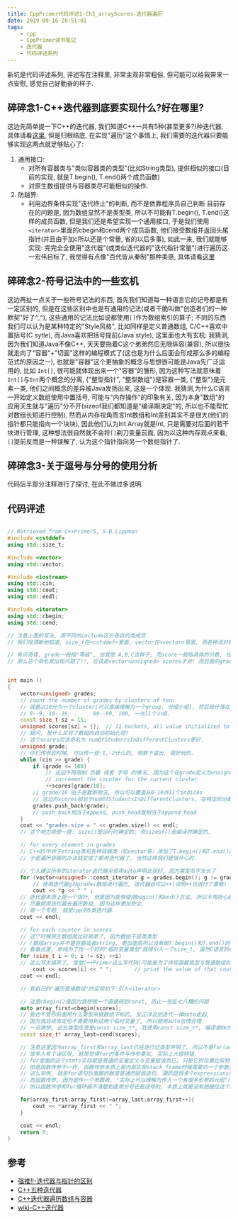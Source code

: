 ```yaml
---
title: CppPrimer代码评述1-Ch3_arrayScores-迭代器遍历
date: 2019-09-16 20:51:01
tags:
    - cpp
    - CppPrimer读书笔记
    - 迭代器
    - 代码评述系列
---
```

新坑是代码评述系列, 评述写在注释里, 非常主观非常粗俗, 但可能可以给我带来一点安慰, 感觉自己好勤奋的样子.

## 碎碎念1-C++迭代器到底要实现什么?好在哪里?
这边先简单提一下C++的迭代器, 我们知道C++一共有5种(甚至更多?)种迭代器, 具体请看[这里](https://blog.csdn.net/sim_szm/article/details/8980879), 但是归根结底, 在实现"遍历"这个事情上, 我们需要的迭代器只要能够实现这两点就足够贴心了:
1. 通用接口: 
    - 对所有容器类与"类似容器类的类型"(比如String类型), 提供相似的接口(目前的实现, 就是T.begin(), T.end()两个成员函数)
    - 对原生数组提供与容器类尽可能相似的操作.
2. 防越界: 
    - 利用边界条件实现"迭代终止"的判断, 而不是依靠程序员自己判断
目前存在的问题是, 因为数组显然不是类型类, 所以不可能有T.begin(), T.end()这样的成员函数, 但是我们还是希望实现一个通用接口, 于是我们使用`<iterator>`里面的cbegin和cend两个成员函数, 他们接受数组并返回头尾指针(并且由于加c所以还是个常量, 省的以后多事), 如此一来, 我们就能够实现: 完完全全使用"迭代器"(或类似迭代器的"迭代指针常量")进行遍历这一宏伟目标了, 我觉得有点像"百代皆从秦制"那种美感, 具体请看[这里](https://blog.csdn.net/qq_37653144/article/details/78552479)

## 碎碎念2-符号记法中的一些玄机
这边再扯一点关于一些符号记法的东西, 首先我们知道每一种语言它的记号都是有一定区别的, 但是在这些区别中也是有通用的记法(或者干脆叫做"创造者们的一种默契"好了^_^), 这些通用的记法比如说都使用`[]`作为数组索引的算子; 不同的东西我们可以认为是某种特定的"Style风格", 比如同样是定义普通数组, C/C++喜欢中置括号(C sytle), 而Java喜欢把括号提前(Java style), 这里面也大有玄机: 
我猜测, 因为我们知道Java不像C++, 天天要拖着C这个弟弟然后无限纵容(兼容), 所以很快就走向了"容器"+"切面"这样的编程模式了(这也是为什么后面会形成那么多的编程范式的原因之一), 也就是"容器"这个更抽象的概念与思想很可能是Java先广泛运用的, 比如 `Int[]`, 很可能就体现出来一个"容器"的雏形, 因为这种写法就意味着`Int[]`与`Int`两个概念的分离, {"整型指针", "整型数组"}是容器一类, {"整型"}是元素一类, 他们之间概念的差异被Java发扬出来, 这是一个体现.
我猜测,为什么C语言一开始定义数组使用中置括号, 可能与"内存操作"的印象有关, 因为本身"数组"的应用天生就与"遍历"分不开(sizeof我们都知道是"编译期决定"的, 所以也不能帮忙对数组长短进行控制), 然而从内存视角而言Int数组和Int差别其实不是很大(他们的指针都只能指向一个块块), 因此他们认为Int Array就是Int, 只是需要对后面的若干块进行管理, 这种想法很自然就不会将`[]`剃刀变量前面, 因为以这种内存观点来看, `[]`提前反而是一种误解了, 认为这个指针指向另一个数组指针了.

## 碎碎念3-关于逗号与分号的使用分析
代码后半部分注释进行了探讨, 在此不做过多说明.

## 代码评述
```cpp

// Retrieved from C++Primer5, S.B.Lippman
#include <cstddef>
using std::size_t;

#include <vector>
using std::vector;

#include <iostream>
using std::cin;
using std::cout;
using std::endl;

#include <iterator>
using std::cbegin;
using std::cend;

// 注意上面的写法, 用不同的include区分各自的类成员
// 我们很清晰地知道, size_t在<cstddef>里面, vector在<vector>里面, 而各种流对象cin, cout,和流操作子endl在<iostream>里面.

// 有点奇怪, grade一般指"等级", 也就是 A,B,C这样子, 而score一般指具体的分数, 也就是97,87,77这样子
// 那么这个命名就出现问题了!!, 应该是vector<unsigned> scores才对! 而后面的grades应该才是进行++的对象!!


int main ()
{
	vector<unsigned> grades;
	// count the number of grades by clusters of ten:
	// 就是以10分为一个cluster(可以直接理解为一个group, 分成小组), 然后统计落在各个区间(小组)的人数
	// 0--9, 10--19, . . . 90--99, 100, 一共11个小组.
	const size_t sz = 11;
	unsigned scores[sz] = {};  // 11 buckets, all value initialized to 0,
	// 疑问, 是什么实现了数组的自动初始化呢?
	// 这个scores应该命名为 numOfStudentsInDifferentClusters更好.
	unsigned grade;
	// 你们传参的时候, 可以传一些-1,-2什么的, 观察下溢出, 很好玩的.
	while (cin >> grade) {
		if (grade <= 100)
			// 这边不用限制 负数 或者 字母 的情况, 因为这个在grade定义为unsigned的时候已经处理好了
			// increment the counter for the current cluster
			++scores[grade/10];
		// grade/10 由于是截断除法, 所以可以覆盖从0-10共11个indices
		// 这边的scores相当于numOfStudentsInDifferentClusters, 在特定的分数段增加一个人的计数(++)
		grades.push_back(grade);
		// push_back相当于append, push_head就相当于append_head
	}
	cout << "grades.size = " << grades.size() << endl;
	// 这个地方顺便一提: size()是运行时确定的, 而sizeof()是编译时确定的.

	// for every element in grades
	// C++05中对于string类和各种容器类（如vector等）添加了T.begin()和T.end()两个成员函数,
	// 于是遍历容器的办法就变成了都用迭代器了, 当然这样我们是很开心的.

	// 个人建议所有的iterator迭代器全部用auto声明比较好, 因为类型名字太长了
	for (vector<unsigned>::const_iterator g = grades.begin(); g != grades.end(); ++g)
		// 使用迭代器g对grades数组进行遍历, 迭代器也可以++(说明++也进行了重载)
		cout << *g << " " ;
	// 迭代器本质上是一个指针, 但是因为能够使用begin()和end()方法, 所以不用担心越界, 因此更加安全
	// 尽量使用迭代器去遍历数组, 因为这样更加安全.
	// 做一个专题, 就是cpp的5类迭代器.
	cout << endl;

	// for each counter in scores
	// 这个时候原生数组就比较弟弟了, 因为数组不是类类型
	// (数组array并不是容器或者string, 更加底层所以没有做T.begin()和T.end()的实现, 与C兼容也是其中一部分考虑)
	// 看看这里, 单纯为了找一个好的"临时变量类型"就得引入一个size_t, 虽然C语言的确一般都是这么做的, 但是C++这么做就显得非常awkwar了
	for (size_t i = 0; i != sz; ++i)
 	// 这么写太搞笑了, 堂堂C++Primer这么写代码(可能是为了体现容器类型与普通数组的区别, 但其实可以换种方式实现)
		cout << scores[i] << " ";       // print the value of that counter
	cout << endl;

	// 我自己的"遍历普通数组"的实现如下:引入<iterator>

	// 这里cbegin()是因为我想做一个直接得到const, 防止一些乱七八糟的问题
	auto array_first=cbegin(scores);
	// 我也不管你前面用什么类型来做数组下标的, 反正涉及到迭代一律auto走起,
    // 因为我后续肯定也不需要用到这两个临时变量了, 所以使用auto合情合理.
    // 一点猜想, 此处类型应该是const size_t*, 我使用const size_t*, 编译是OK的
    const size_t* array_last=cend(scores);

	// 注意这里因为array_first和array_last已经进行过类型声明了, 所以不是for(auto ..)
	// 很多人有个误区呀, 就是觉得for的条件与传参类似, 实际上大错特错,
	// for里面的这个stmts实际就是普通的变量定义与变量赋值而已, 只是它的位置比较特殊, 他放在for的stmt里面
	// 但是函数传参不一样, 函数传参本质上是内部实现stack_frame时候需要的一个参数表
	// 这么举例, 就是for语句后面跟的就是普通的赋值语句, 跟的是很多个expressions组成的stmts, 所以它是使用分号隔开的
	// 而函数传参, 因为是传一个参数表, "实际上可以理解为传入一个有很多形参的元组"(学过Haskell的人就知道), 而元组是使用逗号隔开的
	// 所以函数传参和for循环搞不清楚到底用分号还是逗号的, 本质上就是没有把握住这个历史脉络, 还是想得太少了

	for(array_first;array_first!=array_last;array_first++){
		cout << *array_first << " ";
	}

	cout << endl;
    return 0;
}
```
## 参考
- [强推!!-迭代器与指针的区别](https://www.zhihu.com/question/54047747)
- [C++五种迭代器](https://blog.csdn.net/sim_szm/article/details/8980879)
- [C++迭代器遍历数组与容器](https://blog.csdn.net/qq_37653144/article/details/78552479)
- [wiki-C++迭代器](https://zh.wikibooks.org/zh-hans/C%2B%2B/STL/Iterator#5个作为iterator_tag的空类)

